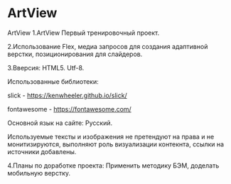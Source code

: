 # ArtView

ArtView 
1.ArtView Первый тренировочный проект. 

2.Использование Flex, медиа запросов для создания адаптивной верстки, позиционирования для слайдеров. 

3.Вверсия: HTML5. Utf-8. 

Использованные библиотеки: 

<script src="https://ajax.googleapis.com/ajax/libs/jquery/3.3.1/jquery.min.js"></script> <script type="text/javascript" src="https://cdn.jsdelivr.net/npm/slick-carousel@1.8.1/slick/slick.min.js"></script> 
slick - https://kenwheeler.github.io/slick/ 

fontawesome - https://fontawesome.com/ 

Основной язык на сайте: Русский. 

Используемые тексты и изображения не претендуют на права и не монитизируются, выполняют роль визуализации контекнта, ссылки на источники добавлены. 

4.Планы по доработке проекта: Применить методику БЭМ, доделать мобильную верстку.
